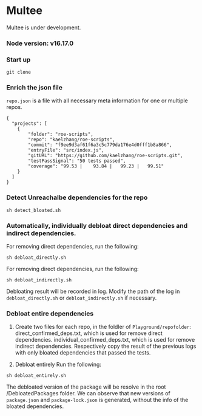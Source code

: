 # Multee

Multee is under development.

### Node version: v16.17.0

### Start up

```
git clone

```

### Enrich the json file

`repo.json` is a file with all necessary meta information for one or multiple repos.

```
{
  "projects": [
    {
        "folder": "roe-scripts",
        "repo": "kaelzhang/roe-scripts",
        "commit": "f9ee9d3af61f6a3c5c779da176e4d0fff1b8a866",
        "entryFile": "src/index.js",
        "gitURL": "https://github.com/kaelzhang/roe-scripts.git",
        "testPassSignal": "50 tests passed",
        "coverage": "99.53 |    93.84 |   99.23 |   99.51"
    }
  ]
}
```

### Detect Unreachalbe dependencies for the repo

```
sh detect_bloated.sh
```

### Automatically, individually debloat direct dependencies and indirect dependencies.

For removing direct dependencies, run the following:
```
sh debloat_directly.sh
```

For removing direct dependencies, run the following:
```
sh debloat_indirectly.sh
```

Debloating result will be recorded in log. 
Modify the path of the log in `debloat_directly.sh` or `debloat_indirectly.sh` if necessary.

### Debloat entire dependencies

1. Create two files for each repo, in the foldler of `Playground/repofolder`:
direct_confirmed_deps.txt, which is used for remove direct dependencies.
individual_confirmed_deps.txt, which is used for remove indirect dependencies.
Respectively copy the result of the previous logs with only bloated dependencies that passed the tests.

2. Debloat entirely
Run the following:

```
sh debloat_entirely.sh
```
The debloated version of the package will be resolve in the root /DebloatedPackages folder.
We can observe that new versions of `package.json` and `package-lock.json` is generated, without the info of the bloated dependencies.